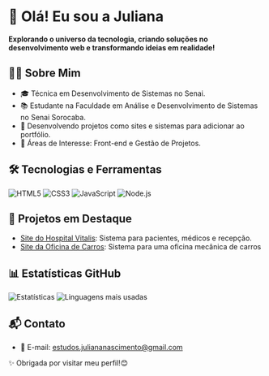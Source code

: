 # 👋 Olá! Eu sou a Juliana
**Explorando o universo da tecnologia, criando soluções no desenvolvimento web e transformando ideias em realidade!**
## 👩‍💻 Sobre Mim
- 🎓 Técnica em Desenvolvimento de Sistemas no Senai.
- 📚 Estudante na Faculdade em Análise e Desenvolvimento de Sistemas no Senai Sorocaba.
- 🚀 Desenvolvendo projetos como sites e sistemas para adicionar ao portfólio.
- 🌟 Áreas de Interesse: Front-end e Gestão de Projetos.
## 🛠️ Tecnologias e Ferramentas
![HTML5](https://img.shields.io/badge/-HTML5-E34F26?style=flat&logo=html5&logoColor=white)
![CSS3](https://img.shields.io/badge/-CSS3-1572B6?style=flat&logo=css3&logoColor=white)
![JavaScript](https://img.shields.io/badge/-JavaScript-F7DF1E?style=flat&logo=javascript&logoColor=black)
![Node.js](https://img.shields.io/badge/-Node.js-339933?style=flat&logo=node.js&logoColor=white)
## 🌟 Projetos em Destaque
- [Site do Hospital Vitalis]([https://github.com/julianafernandaesnascimento/hospitalvitalis.git]): Sistema para pacientes, médicos e recepção.
- [Site da Oficina de Carros]([https://github.com/julianafernandaesnascimento/fast_car.git]): Sistema para uma oficina mecânica de carros

## 📊 Estatísticas GitHub
![Estatísticas](https://github-readme-stats.vercel.app/api?devjuliananascimento&show_icons=true&theme=radical)
![Linguagens mais usadas](https://github-readme-stats.vercel.app/api/top-langs/?devjuliananascimento&layout=compact&theme=radical)
## 📬 Contato
- 💌 E-mail: [estudos.juliananascimento@gmail.com](estudos.juliananascimento@gmail.com)



✨ Obrigada por visitar meu perfil!😊
